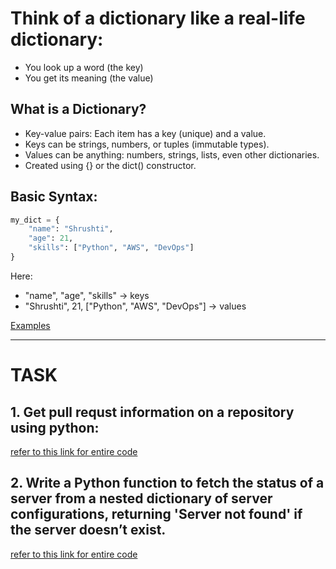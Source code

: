 # Think of a dictionary like a real-life dictionary:
- You look up a word (the key)
- You get its meaning (the value)

##  What is a Dictionary?
- Key-value pairs: Each item has a key (unique) and a value.
- Keys can be strings, numbers, or tuples (immutable types).
- Values can be anything: numbers, strings, lists, even other dictionaries.
- Created using {} or the dict() constructor.

## Basic Syntax:
```python
my_dict = {
    "name": "Shrushti",
    "age": 21,
    "skills": ["Python", "AWS", "DevOps"]
}
```
Here:
- "name", "age", "skills" → keys
- "Shrushti", 21, ["Python", "AWS", "DevOps"] → values
  
[Examples](https://github.com/SereneSyntax04/python-for-devops/blob/main/examples/dict.py)

---

# TASK
## 1. Get pull requst information on a repository using python:

[refer to this link for entire code](https://github.com/SereneSyntax04/python-for-devops/blob/main/examples/dictTask.py)


## 2. Write a Python function to fetch the status of a server from a nested dictionary of server configurations, returning 'Server not found' if the server doesn’t exist.
[refer to this link for entire code](https://github.com/SereneSyntax04/python-for-devops/blob/main/examples/dictTask2.py)
